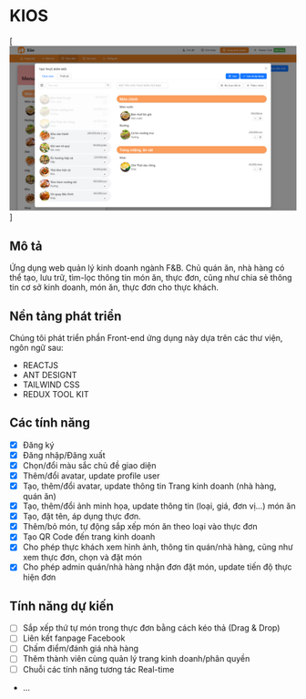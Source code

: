# KIOS

[![App preview](/src/assets/info/app-preview.png)]

## Mô tả

Ứng dụng web quản lý kinh doanh ngành F&B. Chủ quán ăn, nhà hàng có thể tạo, lưu trữ, tìm-lọc thông tin món ăn, thực đơn, cũng như chia sẻ thông tin cơ sở kinh doanh, món ăn, thực đơn cho thực khách.

## Nền tảng phát triển

Chúng tôi phát triển phần Front-end ứng dụng này dựa trên các thư viện, ngôn ngữ sau:

- REACTJS
- ANT DESIGNT
- TAILWIND CSS
- REDUX TOOL KIT

## Các tính năng

- [x] Đăng ký
- [x] Đăng nhập/Đăng xuất
- [x] Chọn/đổi màu sắc chủ đề giao diện
- [x] Thêm/đổi avatar, update profile user
- [x] Tạo, thêm/đổi avatar, update thông tin Trang kinh doanh (nhà hàng, quán ăn)
- [x] Tạo, thêm/đổi ảnh minh họa, update thông tin (loại, giá, đơn vị...) món ăn
- [x] Tạo, đặt tên, áp dụng thực đơn.
- [x] Thêm/bỏ món, tự động sắp xếp món ăn theo loại vào thực đơn
- [x] Tạo QR Code đến trang kinh doanh
- [x] Cho phép thực khách xem hình ảnh, thông tin quán/nhà hàng, cũng như xem thực đơn, chọn và đặt món
- [x] Cho phép admin quán/nhà hàng nhận đơn đặt món, update tiến độ thực hiện đơn

## Tính năng dự kiến

- [ ] Sắp xếp thứ tự món trong thực đơn bằng cách kéo thả (Drag & Drop)
- [ ] Liên kết fanpage Facebook
- [ ] Chấm điểm/đánh giá nhà hàng
- [ ] Thêm thành viên cùng quản lý trang kinh doanh/phân quyền
- [ ] Chuỗi các tính năng tương tác Real-time
- ...
